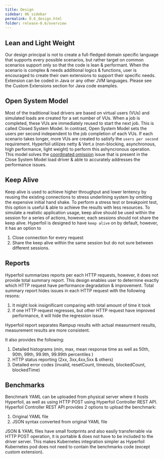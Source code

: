 ```yaml
---
title: Design
sidebar: 06_sidebar
permalink: 0.6_design.html
folder: release-0.6/overview
---
```


## Lean and Light Weight

Our design principal is not to create a full-fledged domain specific language that supports every possible scenarios, but rather target on common scenarios support only so that the code is lean & performant.  When the scenario is complex & needs additional logics & functions, user is encouraged to create their own extensions to support their specific needs. Extension can be coded in Java or any other JVM languages.  Please see the Custom Extensions section for Java code examples. 

## Open System Model

Most of the traditional load drivers are based on virtual users (VUs) and simulated loads are created for a set number of VUs.  When a job is completed, these VUs are immediately reused to start the next job.  This is called Closed System Model.  In contrast, Open System Model sets the users per second independent to the job completion of each VUs.  If each scenario takes longer, more VUs are created to satisfy the `users per second` requirement. Hyperfoil utilizes netty & Vert.x (non-blocking, asynchronous, high performance, light weight) to perform this ashyncronous operation.  This model solves the [coordinated omission](https://www.azul.com/files/HowNotToMeasureLatency_LLSummit_NYC_12Nov2013.pdf) issue that is present in the Close System Model load driver & able to accurately addresses the performance issues.

## Keep Alive

Keep alive is used to achieve higher throughput and lower lentency by reusing the existing connections to stress underlining system by omitting the expensive initial hand shake. To perform a stress test or breakpoint test, this option is useful & able to achieve the results with less resources. To simulate a realistic application usage, keep alive should be used within the session for a series of actions, however, each sessions should not share the keep alive.  Hyperfoil is designed to have `keep alive` on by default, however, it has an option to
1. Close connection for every request
2. Share the keep alive within the same session but do not sure between different sessions.

## Reports

Hyperfoil summarizes reports per each HTTP requests, however, it does not provide total summary report.  This design enables user to determine exactly which HTTP request have performance degradation & improvement.  Total summary report hides issues in each HTTP request with the following resons:
1. It might look insignificant comparing with total amount of time it took
2. If one HTTP request regresses, but other HTTP request have improved performance, it will hide the regression issue.

Hyperfoil report separates Rampup results with actual measurment results, measurement results are more consistent.

It also provides the following:
1. Detailed histograms (min, max, mean response time as well as 50th, 90th, 99th, 99.9th, 99.99th percentiles )
2. HTTP status reporting (2xx, 3xx,4xx,5xx & others)
3. Detailed error codes (invalid, resetCount, timeouts, blockedCount, blockedTime)

## Benchmarks

Benchmark YAML can be uploaded from physical server where it hosts Hyperfoil, as well as using HTTP POST using Hyperfoil Controller REST API.  Hyperfoil Controller REST API provides 2 options to upload the benchmark:
1. Original YAML file
2. JSON syntax converted from original YAML file

JSON & YAML files have small footprints and also easily transferrable via HTTP POST operation, it is portable & does not have to be included to the driver server.  This makes Kubernetes integration simpler as Hyperfoil Kubernetes pod does not need to contain the benchmarks code (except custom extension).

